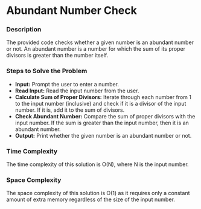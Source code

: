 # Abundant Number Check


### Description
The provided code checks whether a given number is an abundant number or not. An abundant number is a number for which the sum of its proper divisors is greater than the number itself.

### Steps to Solve the Problem
- **Input:** Prompt the user to enter a number.
- **Read Input:** Read the input number from the user.
- **Calculate Sum of Proper Divisors:** Iterate through each number from 1 to the input number (inclusive) and check if it is a divisor of the input number. If it is, add it to the sum of divisors.
- **Check Abundant Number:** Compare the sum of proper divisors with the input number. If the sum is greater than the input number, then it is an abundant number.
- **Output:** Print whether the given number is an abundant number or not.

### Time Complexity
The time complexity of this solution is O(N), where N is the input number.

### Space Complexity
The space complexity of this solution is O(1) as it requires only a constant amount of extra memory regardless of the size of the input number.
